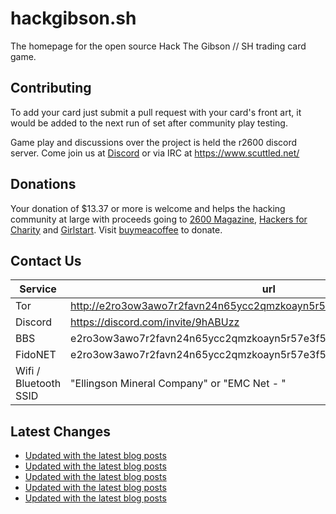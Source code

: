 # hackgibson.sh
The homepage for the open source Hack The Gibson // SH trading card game.


## Contributing

To add your card just submit a pull request with your card's front art, it would be added to the next run of set after community play testing.

Game play and discussions over the project is held the r2600 discord server. Come join us at [Discord](https://discord.com/invite/9hABUzz) or via IRC at https://www.scuttled.net/


## Donations

Your donation of $13.37 or more is welcome and helps the hacking community at large with proceeds going to [2600 Magazine](https://2600.com/), [Hackers for Charity](https://hackersforcharity.org) and [Girlstart](https://girlstart.org).  Visit [buymeacoffee](https://www.buymeacoffee.com/hackgibson.sh) to donate.


## Contact Us

Service | url
-|-
Tor | http://e2ro3ow3awo7r2favn24n65ycc2qmzkoayn5r57e3f56nvjwdcgg32ad.onion
Discord | https://discord.com/invite/9hABUzz
BBS | e2ro3ow3awo7r2favn24n65ycc2qmzkoayn5r57e3f56nvjwdcgg32ad.onion:23
FidoNET | e2ro3ow3awo7r2favn24n65ycc2qmzkoayn5r57e3f56nvjwdcgg32ad.onion:24554
Wifi / Bluetooth SSID | "Ellingson Mineral Company" or "EMC Net - <fidonet address>"

## Latest Changes
<!-- BLOG-POST-LIST:START -->
- [Updated with the latest blog posts](https://github.com/DFW2600/hackgibson.sh/commit/7529420ffb7a88426ad508e718bc565e353d229c)
- [Updated with the latest blog posts](https://github.com/DFW2600/hackgibson.sh/commit/beb95ef84232a2189e8214a4b4f20b22f02c6d48)
- [Updated with the latest blog posts](https://github.com/DFW2600/hackgibson.sh/commit/efd145a7dd28367e863ec61eecdc3a9809795de2)
- [Updated with the latest blog posts](https://github.com/DFW2600/hackgibson.sh/commit/05c8122af65d4219ac02c43ef0bbe3bfde0f2a0e)
- [Updated with the latest blog posts](https://github.com/DFW2600/hackgibson.sh/commit/d5dbba7d3fe5daa5a622fd774b4c0d3e85726558)
<!-- BLOG-POST-LIST:END -->
